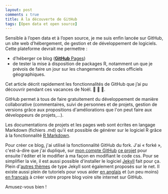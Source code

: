 ```yaml
---
layout: post
comments : true
title: À la découverte de GitHub
tags: [Open data et open source]
---
```


Sensible à l’open data et à l’open source, je me suis enfin lancée sur GitHub, un site web d’hébergement, de gestion et de développement de logiciels. Cette plateforme devrait me permettre : 

-	d’héberger ce blog ([**GitHub** Pages](https://pages.github.com/)) 
-	de tester la mise à disposition de packages R, notamment un que je prévois de faire un jour sur les changements de codes officiels géographiques. 


Cet article décrit rapidement les fonctionnalités de GitHub que j’ai pu découvrir pendant ces vacances de Noël. :christmas_tree: :gift: :santa:. 

<!--break-->
GitHub permet à tous de faire gratuitement du développement de manière collaborative (commentaires, suivi de personnes et de projets, gestion de versions grâce aux propositions d'améliorations que l'on peut faire aux développeurs de projets,...).

Les documentations de projets et les pages web sont écrites en langage Markdown (fichiers .md) qu'il est possible de générer sur le logiciel R grâce à la fonctionnalité [R Markdown](http://rmarkdown.rstudio.com/). 

Pour créer ce blog, j'ai utilisé la fonctionnalité GitHub du fork. J'ai « forké », c'est-à-dire que j'ai dupliqué, sur [mon compte GitHub](https://github.com/antuki/) [ce projet](https://github.com/barryclark/jekyll-now) pour ensuite l'éditer et le modifier à ma façon en modifiant le code css. Pour se simplifier la vie, il est aussi possible d'installer le logiciel [Jekyll](https://jekyllrb.com/docs/installation/) fait pour ça. Plein d'[autres thèmes](https://drjekyllthemes.github.io/)  de type Jekyll sont également proposés sur le net. Il existe aussi plein de tutoriels pour vous aider [en anglais](http://andysouth.github.io/)  et (un peu moins) [en français](http://www.nicoespeon.com/fr/2013/04/faire-son-blog-avec-jekyll/) à créer votre propre blog voire site internet sur GitHub.

Amusez-vous bien ! 




